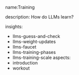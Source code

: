 name:Training

description: How do LLMs learn?

insights:

- llms-guess-and-check
- llms-weight-updates
- llms-faucet
- llms-training-phases
- llms-training-scale aspects:
- introduction
- workout
